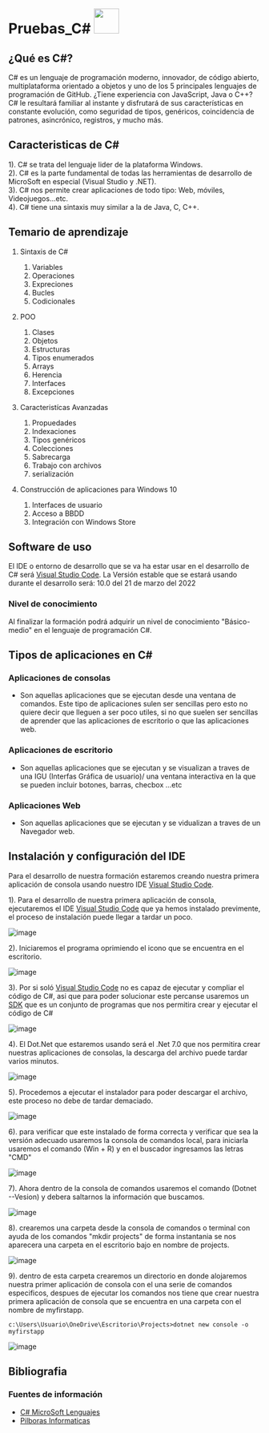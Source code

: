 # Pruebas_C# <img alt="" style="width: 50px; height: 50px;" class="" src="https://tse3.mm.bing.net/th?id=OIP.dDiDKax3YyAEQsjMXkrPoAHaHa&amp;pid=Api&amp;P=0" id="yui_3_5_1_1_1682280372914_520">

## ¿Qué es C#?

C# es un lenguaje de programación moderno, innovador, de código abierto, multiplataforma orientado a objetos y uno de los 5 principales lenguajes de programación de GitHub. ¿Tiene experiencia con JavaScript, Java o C++? C# le resultará familiar al instante y disfrutará de sus características en constante evolución, como seguridad de tipos, genéricos, coincidencia de patrones, asincrónico, registros, y mucho más.


## Caracteristicas de C#

1). C# se trata del lenguaje lider de la plataforma Windows.<br>
2). C# es la parte fundamental de todas las herramientas de desarrollo de MicroSoft en especial (Visual Studio y .NET).<br>
3). C# nos permite crear aplicaciones de todo tipo: Web, móviles, Videojuegos...etc.<br>
4). C# tiene una sintaxis muy similar a la de Java, C, C++.<br>


## Temario de aprendizaje

1. Sintaxis de C#
   1. Variables 
   2. Operaciones 
   3. Expreciones 
   4. Bucles 
   5. Codicionales 

2. POO
   1. Clases 
   2. Objetos 
   3. Estructuras 
   4. Tipos enumerados 
   5. Arrays 
   6. Herencia 
   7. Interfaces 
   8. Excepciones 

3. Caracteristícas Avanzadas 
    1. Propuedades  
    2. Indexaciones 
    3. Tipos genéricos 
    4. Colecciones 
    5. Sabrecarga  
    6. Trabajo con archivos 
    7. serialización 

4. Construcción de aplicaciones para Windows 10
    1. Interfaces de usuario <br>
    2. Acceso a BBDD <br>
    3. Integración con Windows Store <br>

## Software de uso 
El IDE o entorno de desarrollo que se va ha estar usar en el desarrollo de C# será [Visual Studio Code](https://code.visualstudio.com/ "Viaula Studio Code"). La Versión estable que se estará usando durante el desarrollo será: 10.0 del 21 de marzo del 2022

### Nivel de conocimiento 
 Al finalizar la formación podrá adquirir un nivel de conocimiento "Básico-medio" en el lenguaje de programación C#.

## Tipos de aplicaciones en C#

### Aplicaciones de consolas

  - Son aquellas aplicaciones que se ejecutan desde una ventana de comandos. Este tipo de aplicaciones sulen ser sencillas pero esto no quiere decir que lleguen a ser
  poco utiles, si no que suelen ser sencillas de aprender que las aplicaciones de escritorio o que las aplicaciones web.
 
### Aplicaciones de escritorio
  
  - Son aquellas aplicaciones  que se ejecutan y se visualizan a traves de una IGU (Interfas Gráfica de usuario)/ una ventana interactiva en la que se pueden incluir botones, barras, checbox ...etc
  
### Aplicaciones Web

  - Son aquellas aplicaciones que se ejecutan y se vidualizan a traves de un Navegador web.

## Instalación y configuración del IDE

 Para el desarrollo de nuestra formación estaremos creando nuestra primera aplicación de consola usando nuestro IDE [Visual Studio Code](https://code.visualstudio.com/ "Viaula Studio Code").

1). Para el desarrollo de nuestra primera aplicación de consola, ejecutaremos el IDE [Visual Studio Code](https://code.visualstudio.com/ "Viaula Studio Code") que  ya hemos instalado previmente, el proceso de instalación puede llegar a tardar un poco.

![image](https://github.com/Brayan-Hc11/Practicas_de_C-/assets/118775234/302fc708-517c-4372-897f-3c403456ca58)

2). Iniciaremos el programa oprimiendo el icono que se encuentra en el escritorio.

![image](https://github.com/Brayan-Hc11/Practicas_de_C-/assets/118775234/985f6c0e-8ad9-4c45-bcd3-d6cf149cdebf)

3). Por si soló  [Visual Studio Code](https://code.visualstudio.com/ "Viaula Studio Code") no es capaz de ejecutar  y compliar el código de C#, asi que para poder solucionar este percanse usaremos un [SDK](https://dotnet.microsoft.com/en-us/download "SDK") que es un conjunto de programas que nos permitira crear y ejecutar el código de C#

![image](https://github.com/Brayan-Hc11/Practicas_de_C-/assets/118775234/dfd5f32a-57da-4128-b694-4116cd5546bf)

4). El Dot.Net que estaremos usando será el .Net 7.0 que nos permitira crear nuestras aplicaciones de consolas, la descarga del archivo puede tardar varios minutos.

![image](https://github.com/Brayan-Hc11/Practicas_de_C-/assets/118775234/e008cc72-7002-4787-b717-9c008fb671c5)

5). Procedemos a ejecutar el instalador para poder descargar el archivo, este proceso no debe de tardar demaciado.

![image](https://github.com/Brayan-Hc11/Practicas_de_C-/assets/118775234/0c51bbbe-3143-41f6-82f5-93e1cb599482)

6). para verificar que este instalado de forma correcta y verificar que sea la versión adecuado usaremos la consola de comandos local, para iniciarla usaremos el comando (Win + R) y en el buscador ingresamos las letras "CMD"

![image](https://github.com/Brayan-Hc11/Practicas_de_C-/assets/118775234/5281c5bb-7820-48e5-8bf9-e3b69456b5e4)

7). Ahora dentro de la consola de comandos usaremos el comando (Dotnet --Vesion) y debera saltarnos la información que buscamos.

![image](https://github.com/Brayan-Hc11/Practicas_de_C-/assets/118775234/d5d1c36f-d06d-4855-84ab-c1b4862c0cb4)

8). crearemos una carpeta desde la consola de comandos o terminal con ayuda de los comandos "mkdir projects" de forma instantania se nos aparecera una carpeta en el escritorio bajo en nombre de projects.

![image](https://github.com/Brayan-Hc11/Practicas_de_C-/assets/118775234/7c4928f3-6df0-4416-8d6a-f5f52ac73d55)

9). dentro de esta carpeta crearemos un directorio  en donde alojaremos nuestra primer aplicación de consola con el una serie de comandos especificos, despues de ejecutar los comandos nos tiene que crear nuestra primera aplicación de consola que se encuentra en una carpeta con el nombre de myfirstapp.
~~~
c:\Users\Usuario\OneDrive\Escritorio\Projects>dotnet new console -o myfirstapp
~~~
![image](https://github.com/Brayan-Hc11/Practicas_de_C-/assets/118775234/8713e101-34a1-463d-a07b-5152efb3a7e7)






## Bibliografia
### Fuentes de información 
- <a href="https://dotnet.microsoft.com/es-es/languages/csharp"> C# MicroSoft Lenguajes </a>
- <a href="https://www.youtube.com/playlist?list=PLU8oAlHdN5BmpIQGDSHo5e1r4ZYWQ8m4B"> Pilboras Informaticas </a>
